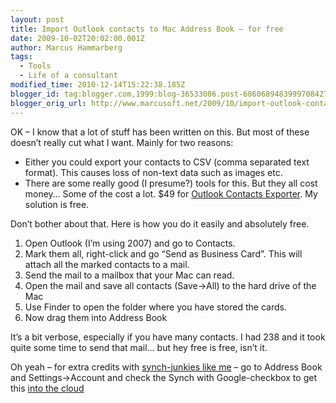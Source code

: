 ```yaml
---
layout: post
title: Import Outlook contacts to Mac Address Book – for free
date: 2009-10-02T20:02:00.001Z
author: Marcus Hammarberg
tags:
  - Tools
  - Life of a consultant
modified_time: 2010-12-14T15:22:38.185Z
blogger_id: tag:blogger.com,1999:blog-36533086.post-6860689483999708427
blogger_orig_url: http://www.marcusoft.net/2009/10/import-outlook-contacts-to-mac-address.html
---
```



OK – I know that a lot of stuff has been written on this. But most of
these doesn’t really cut what I want. Mainly for two reasons:

- Either you could export your contacts to CSV (comma separated text
    format). This causes loss of non-text data such as images etc.
- There are some really good (I presume?) tools for this. But they all
    cost money… Some of the cost a lot. $49 for
    <a href="http://www.contactsexporter.com/" target="_blank">Outlook
    Contacts Exporter</a>. My solution is free.

Don’t bother about that. Here is how you do it easily and absolutely
free.

1. Open Outlook (I’m using 2007) and go to Contacts.
2. Mark them all, right-click and go “Send as Business Card”. This will
    attach all the marked contacts to a mail.
3. Send the mail to a mailbox that your Mac can read.
4. Open the mail and save all contacts (Save-\>All) to the hard drive
    of the Mac
5. Use Finder to open the folder where you have stored the cards.
6. Now drag them into Address Book

It’s a bit verbose, especially if you have many contacts. I had 238 and
it took quite some time to send that mail… but hey free is free, isn’t
it.

Oh yeah – for extra credits with <a
href="http://www.marcusoft.net/2009/09/synchronization-for-consultants-how-i.html"
target="_blank">synch-junkies like me</a> – go to Address Book and
Settings-\>Account and check the Synch with Google-checkbox to get this
<a href="http://en.wikipedia.org/wiki/Cloud_computing"
target="_blank">into the cloud</a>
